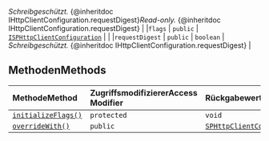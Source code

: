 <span data-ttu-id="a4db5-p105">_Schreibgeschützt._ {@inheritdoc IHttpClientConfiguration.requestDigest}</span><span class="sxs-lookup"><span data-stu-id="a4db5-p105">_Read-only._ {@inheritdoc IHttpClientConfiguration.requestDigest}</span></span> |
|`flags`     | `public` | [`ISPHttpClientConfiguration`](../sp-http/isphttpclientconfiguration.md) |  |
|`requestDigest`     | `public` | `boolean` | _Schreibgeschützt._ {@inheritdoc IHttpClientConfiguration.requestDigest} |




## <a name="methods"></a><span data-ttu-id="a4db5-124">Methoden</span><span class="sxs-lookup"><span data-stu-id="a4db5-124">Methods</span></span>

| <span data-ttu-id="a4db5-125">Methode</span><span class="sxs-lookup"><span data-stu-id="a4db5-125">Method</span></span>       | <span data-ttu-id="a4db5-126">Zugriffsmodifizierer</span><span class="sxs-lookup"><span data-stu-id="a4db5-126">Access Modifier</span></span> | <span data-ttu-id="a4db5-127">Rückgabewerte</span><span class="sxs-lookup"><span data-stu-id="a4db5-127">Returns</span></span>  | <span data-ttu-id="a4db5-128">Beschreibung</span><span class="sxs-lookup"><span data-stu-id="a4db5-128">Description</span></span>|
|:-------------|:----|:-------|:-----------|
|[`initializeFlags()`](initializeflags-sphttpclientconfiguration.md)     | `protected` | `void` |  |
|[`overrideWith()`](overridewith-sphttpclientconfiguration.md)     | `public` | [`SPHttpClientConfiguration`](../sp-http/sphttpclientconfiguration.md) |  |





